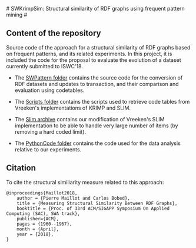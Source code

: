 
# SWKrimpSim: Structural similarity of RDF graphs using frequent pattern mining #

## Content of the repository

Source code of the approach for a structural similarity of RDF graphs based on frequent patterns, and its related experiments. In this project, it is included the code for the proposal to evaluate the evolution of a dataset currently submitted to ISWC'18.   

+ The [SWPattern folder](https://github.com/MaillPierre/SWKrimpSim/tree/master/SWPattern) contains the source code for the conversion of RDF datasets and updates to transaction, and their comparison and evaluation using codetables. 

+ The [Scripts folder](https://github.com/MaillPierre/SWKrimpSim/tree/master/scripts) contains the scripts used to retrieve code tables from Vreeken's implementations of KRIMP and SLIM.

+ The [Slim archive](https://github.com/MaillPierre/SWKrimpSim/blob/master/SlimBinSource-20120607mod.tar.gz) contains our modification of Vreeken's SLIM implementation to be able to handle very large number of items (by removing a hard coded limit).

+ The [PythonCode folder](https://github.com/MaillPierre/SWKrimpSim/tree/master/pythonCode) contains the code used for the data analysis relative to our experiments.

## Citation

To cite the structural similiarity measure related to this approach:
```
@inproceedings{Maillot2018, 
    author = {Pierre Maillot and Carlos Bobed}, 
    title = {Measuring Structural Similarity Between RDF Graphs}, 
    booktitle = {Proc. of 33rd ACM/SIGAPP Symposium On Applied Computing (SAC), SWA track}, 
    publisher={ACM}, 
    pages = {1960--1967}, 
    month = {April}, 
    year = {2018}, 
}
```


